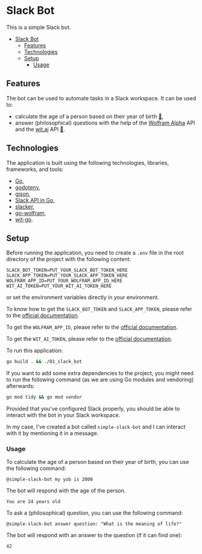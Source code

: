 # Slack Bot

This is a simple Slack bot.

- [Slack Bot](#slack-bot)
  - [Features](#features)
  - [Technologies](#technologies)
  - [Setup](#setup)
    - [Usage](#usage)

## Features

The bot can be used to automate tasks in a Slack workspace. It can be used to:

- calculate the age of a person based on their year of birth [🎥](https://www.youtube.com/watch?v=jFfo23yIWac&t=9057s),
- answer (philosophical) questions with the help of the [Wolfram Alpha](https://www.wolframalpha.com/) API and the [wit.ai](https://wit.ai/) API [🎥](https://www.youtube.com/watch?v=jFfo23yIWac&t=26935s).

## Technologies

The application is built using the following technologies, libraries, frameworks, and tools:

- [Go](https://golang.org/),
- [godotenv](https://github.com/joho/godotenv),
- [gjson](https://github.com/tidwall/gjson),
- [Slack API in Go](https://github.com/slack-go/slack),
- [slacker](https://github.com/slack-io/slacker),
- [go-wolfram](https://github.com/krognol/go-wolfram),
- [wit-go](https://github.com/wit-ai/wit-go).

## Setup

Before running the application, you need to create a `.env` file in the root directory of the project with the following content:

```env
SLACK_BOT_TOKEN=PUT_YOUR_SLACK_BOT_TOKEN_HERE
SLACK_APP_TOKEN=PUT_YOUR_SLACK_APP_TOKEN_HERE
WOLFRAM_APP_ID=PUT_YOUR_WOLFRAM_APP_ID_HERE
WIT_AI_TOKEN=PUT_YOUR_WIT_AI_TOKEN_HERE
```

or set the environment variables directly in your environment.

To know how to get the `SLACK_BOT_TOKEN` and `SLACK_APP_TOKEN`, please refer to the [official documentation](https://api.slack.com/start/quickstart).

To get the `WOLFRAM_APP_ID`, please refer to the [official documentation](https://products.wolframalpha.com/api/).

To get the `WIT_AI_TOKEN`, please refer to the [official documentation](https://wit.ai/docs/http/20200513).

To run this application:

```bash
go build . && ./01_slack_bot
```

If you want to add some extra dependencies to the project, you might need to run the following command (as we are using Go modules and vendoring) afterwards:

```bash
go mod tidy && go mod vendor
```

Provided that you've configured Slack properly, you should be able to interact with the bot in your Slack workspace.

In my case, I've created a bot called `simple-slack-bot` and I can interact with it by mentioning it in a message.

### Usage

To calculate the age of a person based on their year of birth, you can use the following command:

```text
@simple-slack-bot my yob is 2000
```

The bot will respond with the age of the person.

```text
You are 24 years old
```

To ask a (philosophical) question, you can use the following command:

```text
@simple-slack-bot answer question: "What is the meaning of life?"
```

The bot will respond with an answer to the question (if it can find one):

```text
42
```
